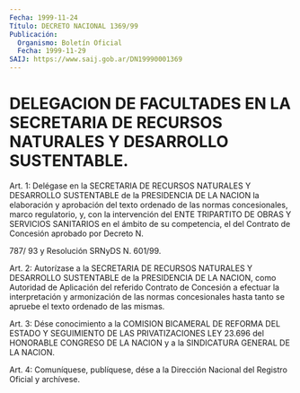 ```yaml
---
Fecha: 1999-11-24
Título: DECRETO NACIONAL 1369/99
Publicación:
  Organismo: Boletín Oficial
  Fecha: 1999-11-29
SAIJ: https://www.saij.gob.ar/DN19990001369
---
```

# DELEGACION DE FACULTADES EN LA SECRETARIA DE RECURSOS NATURALES Y DESARROLLO SUSTENTABLE.

<a id="1"></a>
Art. 1: Delégase  en  la  SECRETARIA  DE  RECURSOS NATURALES Y DESARROLLO  SUSTENTABLE  de  la  PRESIDENCIA  DE  LA  NACION    la elaboración   y  aprobación  del  texto  ordenado  de  las  normas concesionales,  marco  regulatorio, y, con la intervención del ENTE TRIPARTITO DE OBRAS Y SERVICIOS  SANITARIOS  en  el  ámbito  de su competencia,  el del Contrato de Concesión aprobado por Decreto  N.

787/ 93 y Resolución SRNyDS N. 601/99.

<a id="2"></a>
Art. 2: Autorízase  a  la  SECRETARIA  DE  RECURSOS  NATURALES  Y DESARROLLO  SUSTENTABLE  de  la  PRESIDENCIA  DE  LA  NACION, como Autoridad  de  Aplicación  del  referido  Contrato  de Concesión  a efectuar la interpretación y armonización de las normas concesionales  hasta  tanto  se  apruebe el texto ordenado  de  las mismas.

<a id="3"></a>
Art. 3: Dése conocimiento a la COMISION  BICAMERAL  DE REFORMA DEL ESTADO  Y  SEGUIMIENTO  DE  LAS  PRIVATIZACIONES  LEY 23.696  del HONORABLE  CONGRESO DE LA NACION y a la SINDICATURA GENERAL  DE  LA NACION.

<a id="4"></a>
Art.  4: Comuníquese,  publíquese, dése a la Dirección Nacional del Registro Oficial y archívese.